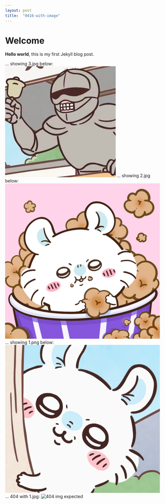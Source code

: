 ```yaml
---
layout: post
title:  "0416-with-image"
---
```


# Welcome

**Hello world**, this is my first Jekyll blog post.

... showing 3.jpg below:
![3](/assets/3.jpg)
... showing 2.jpg below:
![2](/assets/2.jpg)
... showing 1.png below:
![1](/assets/1.png)
... 404 with 1.jpg:
![404 img expected](/assets/1.jpg)
